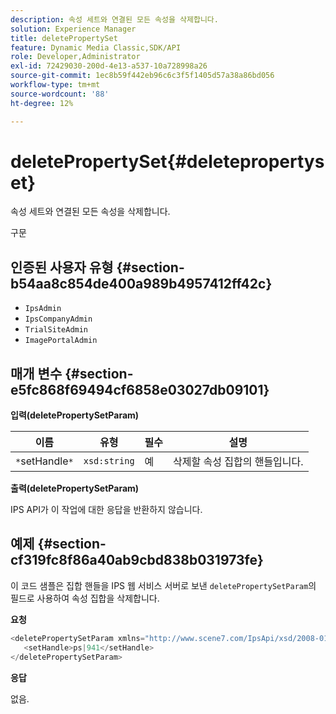 ```yaml
---
description: 속성 세트와 연결된 모든 속성을 삭제합니다.
solution: Experience Manager
title: deletePropertySet
feature: Dynamic Media Classic,SDK/API
role: Developer,Administrator
exl-id: 72429030-200d-4e13-a537-10a728998a26
source-git-commit: 1ec8b59f442eb96c6c3f5f1405d57a38a86bd056
workflow-type: tm+mt
source-wordcount: '88'
ht-degree: 12%

---
```


# deletePropertySet{#deletepropertyset}

속성 세트와 연결된 모든 속성을 삭제합니다.

구문

## 인증된 사용자 유형 {#section-b54aa8c854de400a989b4957412ff42c}

* `IpsAdmin`
* `IpsCompanyAdmin`
* `TrialSiteAdmin`
* `ImagePortalAdmin`

## 매개 변수 {#section-e5fc868f69494cf6858e03027db09101}

**입력(deletePropertySetParam)**

| 이름 | 유형 | 필수 | 설명 |
|---|---|---|---|
| `*`setHandle`*` | `xsd:string` | 예 | 삭제할 속성 집합의 핸들입니다. |

**출력(deletePropertySetParam)**

IPS API가 이 작업에 대한 응답을 반환하지 않습니다.

## 예제 {#section-cf319fc8f86a40ab9cbd838b031973fe}

이 코드 샘플은 집합 핸들을 IPS 웹 서비스 서버로 보낸 `deletePropertySetParam`의 필드로 사용하여 속성 집합을 삭제합니다.

**요청**

```java
<deletePropertySetParam xmlns="http://www.scene7.com/IpsApi/xsd/2008-01-15">
   <setHandle>ps|941</setHandle>
</deletePropertySetParam>
```

**응답**

없음.
